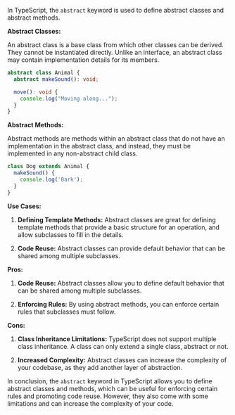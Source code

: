 In TypeScript, the `abstract` keyword is used to define abstract classes and abstract methods.

**Abstract Classes:**

An abstract class is a base class from which other classes can be derived. They cannot be instantiated directly. Unlike an interface, an abstract class may contain implementation details for its members.

```typescript
abstract class Animal {
  abstract makeSound(): void;

  move(): void {
    console.log("Moving along...");
  }
}
```

**Abstract Methods:**

Abstract methods are methods within an abstract class that do not have an implementation in the abstract class, and instead, they must be implemented in any non-abstract child class.

```typescript
class Dog extends Animal {
  makeSound() {
    console.log('Bark');
  }
}
```

**Use Cases:**

1. **Defining Template Methods:** Abstract classes are great for defining template methods that provide a basic structure for an operation, and allow subclasses to fill in the details.

2. **Code Reuse:** Abstract classes can provide default behavior that can be shared among multiple subclasses.

**Pros:**

1. **Code Reuse:** Abstract classes allow you to define default behavior that can be shared among multiple subclasses.

2. **Enforcing Rules:** By using abstract methods, you can enforce certain rules that subclasses must follow.

**Cons:**

1. **Class Inheritance Limitations:** TypeScript does not support multiple class inheritance. A class can only extend a single class, abstract or not.

2. **Increased Complexity:** Abstract classes can increase the complexity of your codebase, as they add another layer of abstraction.

In conclusion, the `abstract` keyword in TypeScript allows you to define abstract classes and methods, which can be useful for enforcing certain rules and promoting code reuse. However, they also come with some limitations and can increase the complexity of your code.